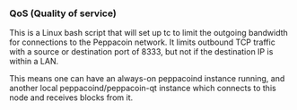 ### QoS (Quality of service) ###

This is a Linux bash script that will set up tc to limit the outgoing bandwidth for connections to the Peppacoin network. It limits outbound TCP traffic with a source or destination port of 8333, but not if the destination IP is within a LAN.

This means one can have an always-on peppacoind instance running, and another local peppacoind/peppacoin-qt instance which connects to this node and receives blocks from it.
